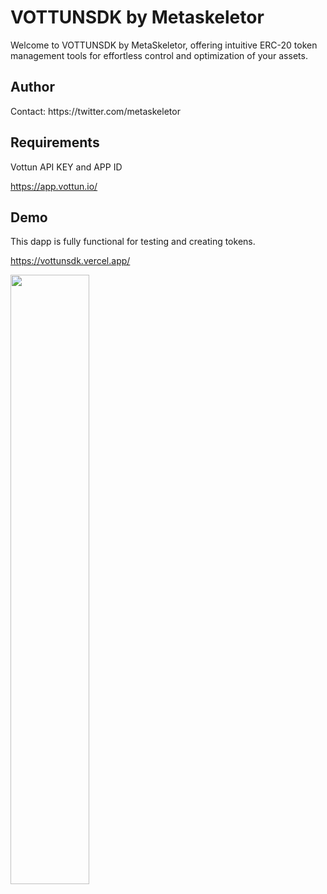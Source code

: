 <h1>VOTTUNSDK by Metaskeletor</h1>
Welcome to VOTTUNSDK by MetaSkeletor, offering intuitive ERC-20 token management tools for effortless control and optimization of your assets.

<h2>Author</h2>
Contact: https://twitter.com/metaskeletor

<h2>Requirements</h2>
Vottun API KEY and APP ID 

https://app.vottun.io/

<h2>Demo</h2>
<p>This dapp is fully functional for testing and creating tokens.</p>

https://vottunsdk.vercel.app/

<a href="https://vottunsdk.vercel.app/" target="_blank"><img src="https://www.metaskeletor.club/vottun/Vottun-SKD-by-MetaSkeletor.png" width="50%" /></a>

